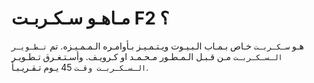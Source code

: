 # مـاهـو سـكـربـت F2 ؟
هـو `سـكـربـت` خـاص بـمـاب الـبـيـوت ويـتـمـيـز بـأوامـره الـمـمـيـزه. 
تم `تـطـويـر الـسـكـربـت` مـن قـبـل الـمـطـور مـحـمـد او كـرويـف. 
وأسـتـغـرق تـطـويـر `الـسـكـربـت وقـت` 45 يـوم تـقـريـبـأ. 
